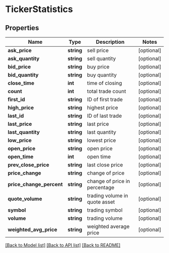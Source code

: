 # TickerStatistics

## Properties
Name | Type | Description | Notes
------------ | ------------- | ------------- | -------------
**ask_price** | **string** | sell price | [optional] 
**ask_quantity** | **string** | sell quantity | [optional] 
**bid_price** | **string** | buy price | [optional] 
**bid_quantity** | **string** | buy quantity | [optional] 
**close_time** | **int** | time of closing | [optional] 
**count** | **int** | total trade count | [optional] 
**first_id** | **string** | ID of first trade | [optional] 
**high_price** | **string** | highest price | [optional] 
**last_id** | **string** | ID of last trade | [optional] 
**last_price** | **string** | last price | [optional] 
**last_quantity** | **string** | last quantity | [optional] 
**low_price** | **string** | lowest price | [optional] 
**open_price** | **string** | open price | [optional] 
**open_time** | **int** | open time | [optional] 
**prev_close_price** | **string** | last close price | [optional] 
**price_change** | **string** | change of price | [optional] 
**price_change_percent** | **string** | change of price in percentage | [optional] 
**quote_volume** | **string** | trading volume in quote asset | [optional] 
**symbol** | **string** | trading symbol | [optional] 
**volume** | **string** | trading volume | [optional] 
**weighted_avg_price** | **string** | weighted average price | [optional] 

[[Back to Model list]](../../README.md#documentation-for-models) [[Back to API list]](../../README.md#documentation-for-api-endpoints) [[Back to README]](../../README.md)

